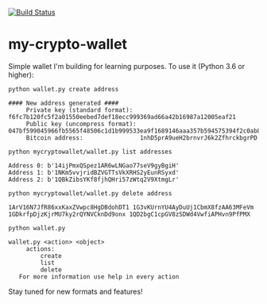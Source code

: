 [![Build Status](http://37.247.52.181:8080/buildStatus/icon?job=mycryptowallet)](http://37.247.52.181:8080/job/mycryptowallet/)
# my-crypto-wallet
Simple wallet I'm building for learning purposes. To use it (Python 3.6 or higher):

```
python wallet.py create address

#### New address generated ####
     Private key (standard format):  f6fc7b120fc5f2a01550eebed7def18ecc999369ad66a42b16987a12005eaf21
     Public key (uncompress format): 047bf599045966fb5565f48506c1d1b999533ea9f1689146aaa357b594575394f2c0ab89c70426b27e04cb50c923451754c24c780d1f2d4d589a23046553b783c0
     Bitcoin address:                1nhD5prA9ueH2brnvrJ6k2ZfhrckbgrPD
```
```
python mycryptowallet/wallet.py list addresses

Address 0: b'14ijPmxQSpez1AR6wLNGao77seV9gyBgiH'
Address 1: b'1NKm5vvjridBZVGTTsVkXRHS2yEunRSyxd'
Address 2: b'1QBkZibsYKf8fjhQHri57zWtq2V9XtmgLr'
```
```
python mycryptowallet/wallet.py delete address 

1ArV16N7JfR86xxKaxZVwpc8HgDBdohDT1 1G3vKUrnYU4AyDuUj1CbmX8fzAA63MFeVm 1GDkrfpDjzKjrMU7ky2rQYNVCknDd9onx 1QD2bgC1cpGV8zSDWd4VwfiAPHvn9PfPMX
```
```
python wallet.py

wallet.py <action> <object>
     actions:
         create
         list
         delete
   For more information use help in every action
```

Stay tuned for new formats and features!